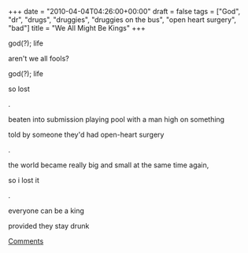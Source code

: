 +++
date = "2010-04-04T04:26:00+00:00"
draft = false
tags = ["God", "dr", "drugs", "druggies", "druggies on the bus", "open heart surgery", "bad"]
title = "We All Might Be Kings"
+++
<p>god(?); life</p>&#13;
<p>aren't we all fools?</p>&#13;
<p>god(?); life</p>&#13;
<p>so lost</p>&#13;
<p>.</p>&#13;
<p>beaten into submission playing pool with a man high on something</p>&#13;
<p>told by someone they'd had open-heart surgery</p>&#13;
<p>.</p>&#13;
<p>the world became really big and small at the same time again,</p>&#13;
<p>so i lost it</p>&#13;
<p>.</p>&#13;
<p>everyone can be a king</p>&#13;
<p>provided they stay drunk</p>&#13;
<p><a href="{Permalink}#disqus_thread">Comments</a></p> 